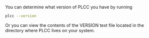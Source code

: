 You can determine what version of PLCC you have by running


```bash
plcc --version
```

Or you can view the contents of the VERSION text file located in the directory where PLCC lives on your system.
